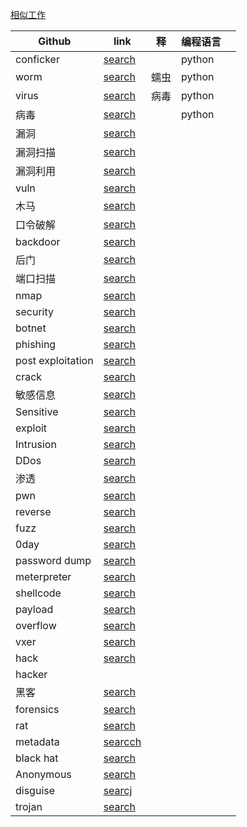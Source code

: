 [相似工作](https://github.com/ourren/malicious_corpus/blob/master/corpus/2gram_corpus.txt)

|Github|link|释|编程语言||
|-------|------|------|--------|-----|
|conficker|[search](https://github.com/search?utf8=%E2%9C%93&q=conficker&type=Repositories)||python|
|worm|[search](https://github.com/search?l=Python&q=worm&type=Repositories&utf8=%E2%9C%93)|蠕虫|python||
|virus|[search](https://github.com/search?l=Python&q=virus&type=Repositories&utf8=%E2%9C%93)|病毒|python||
|病毒|[search](https://github.com/search?l=Python&q=%E7%97%85%E6%AF%92&type=Repositories&utf8=%E2%9C%93)||python||
|漏洞|[search](https://github.com/search?l=Python&o=desc&q=%E6%BC%8F%E6%B4%9E&s=stars&type=Repositories&utf8=%E2%9C%93)||||
|漏洞扫描|[search](https://github.com/search?l=Python&o=desc&q=%E6%BC%8F%E6%B4%9E%E6%89%AB%E6%8F%8F&s=stars&type=Repositories&utf8=%E2%9C%93)||
|漏洞利用|[search](https://github.com/search?l=Python&o=desc&q=%E6%BC%8F%E6%B4%9E%E5%88%A9%E7%94%A8&s=stars&type=Repositories&utf8=%E2%9C%93)||
|vuln|[search](https://github.com/search?l=Python&q=vuln&type=Repositories&utf8=%E2%9C%93)||||
|木马|[search](https://github.com/search?l=Python&q=%E6%9C%A8%E9%A9%AC&type=Repositories&utf8=%E2%9C%93)|||
|口令破解|[search](https://github.com/search?l=Python&q=%E5%8F%A3%E4%BB%A4%E7%A0%B4%E8%A7%A3&type=Repositories&utf8=%E2%9C%93)|||
|backdoor|[search](https://github.com/search?l=Python&q=backdoor&type=Repositories&utf8=%E2%9C%93)|||
|后门|[search](https://github.com/search?utf8=%E2%9C%93&q=%E5%90%8E%E9%97%A8&type=Repositories)||||
|端口扫描|[search](https://github.com/search?l=Python&o=desc&q=%E7%AB%AF%E5%8F%A3%E6%89%AB%E6%8F%8F&s=stars&type=Repositories&utf8=%E2%9C%93)|||
|nmap|[search](https://github.com/search?l=Python&o=desc&q=nmap&s=stars&type=Repositories&utf8=%E2%9C%93)|||
|security|[search](https://github.com/search?l=Python&o=desc&q=Security&s=stars&type=Repositories&utf8=%E2%9C%93)||||
|botnet|[search](https://github.com/search?l=Python&o=desc&q=botnet&s=stars&type=Repositories&utf8=%E2%9C%93)|||
|phishing|[search](https://github.com/search?l=Python&o=desc&q=phishing&s=stars&type=Repositories&utf8=%E2%9C%93)||||
|post exploitation|[search](https://github.com/search?l=Python&o=desc&q=post+exploitation&s=stars&type=Repositories&utf8=%E2%9C%93)|
|crack|[search](https://github.com/search?l=Python&q=crack&type=Repositories&utf8=%E2%9C%93)||
|敏感信息|[search](https://github.com/search?l=Python&o=desc&q=%E6%95%8F%E6%84%9F%E4%BF%A1%E6%81%AF&s=stars&type=Repositories&utf8=%E2%9C%93)||
|Sensitive|[search](https://github.com/search?l=Python&q=Sensitive+&type=Repositories&utf8=%E2%9C%93)|||
|exploit|[search](https://github.com/search?l=Python&o=desc&q=exploit&s=stars&type=Repositories&utf8=%E2%9C%93)|||
|Intrusion|[search](https://github.com/search?l=Python&o=desc&q=Intrusion&s=stars&type=Repositories&utf8=%E2%9C%93)|||
|DDos|[search](https://github.com/search?l=Python&o=desc&q=ddos&s=stars&type=Repositories&utf8=%E2%9C%93)|||
|渗透|[search](https://github.com/search?l=Python&o=desc&q=%E6%B8%97%E9%80%8F&s=stars&type=Repositories&utf8=%E2%9C%93)||
|pwn|[search](https://github.com/search?l=Python&o=desc&q=pwn&s=stars&type=Repositories&utf8=%E2%9C%93)||
|reverse|[search](https://github.com/search?l=Python&o=desc&q=reverse&s=stars&type=Repositories&utf8=%E2%9C%93)||
|fuzz|[search](https://github.com/search?l=Python&o=desc&q=fuzz&s=stars&type=Repositories&utf8=%E2%9C%93)||
|0day|[search](https://github.com/search?l=Python&o=desc&q=0day&s=stars&type=Repositories&utf8=%E2%9C%93)|||
|password dump|[search](https://github.com/search?l=Python&o=desc&q=password+dump&s=stars&type=Repositories&utf8=%E2%9C%93)||
|meterpreter|[search](https://github.com/search?l=Python&o=desc&q=meterpreter&s=stars&type=Repositories&utf8=%E2%9C%93)||||
|shellcode|[search](https://github.com/search?l=Python&o=desc&q=shellcode&s=stars&type=Repositories&utf8=%E2%9C%93)|
|payload|[search](https://github.com/search?l=Python&o=desc&q=payload&s=stars&type=Repositories&utf8=%E2%9C%93)|||
|overflow|[search](https://github.com/search?l=Python&o=desc&q=overflow&s=stars&type=Repositories&utf8=%E2%9C%93)|||||
|vxer|[search](https://github.com/search?utf8=%E2%9C%93&q=Vxer&type=Repositories)||
|hack|[search](https://github.com/search?l=Python&o=desc&q=hack&s=stars&type=Repositories&utf8=%E2%9C%93)||||
|hacker|[](https://github.com/search?l=Python&o=desc&q=hacker&s=stars&type=Repositories&utf8=%E2%9C%93)|||
|黑客|[search](https://github.com/search?l=Python&o=desc&q=%E9%BB%91%E5%AE%A2&s=stars&type=Repositories&utf8=%E2%9C%93)|
|forensics|[search](https://github.com/search?l=Python&o=desc&q=forensics&s=stars&type=Repositories&utf8=%E2%9C%93)|||
|rat|[search](https://github.com/search?l=Python&o=desc&q=RAT&s=stars&type=Repositories&utf8=%E2%9C%93)|||
|metadata|[searcch](https://github.com/search?l=Python&o=desc&q=Metadata&s=stars&type=Repositories&utf8=%E2%9C%93)|||
|black hat|[search](https://github.com/search?l=Python&o=desc&q=Black+Hat&s=stars&type=Repositories&utf8=%E2%9C%93)||||
|Anonymous|[search](https://github.com/search?l=Python&o=desc&q=Anonymous&s=stars&type=Repositories&utf8=%E2%9C%93)||||
|disguise|[searcj](https://github.com/search?l=Python&o=desc&q=disguise&s=stars&type=Repositories&utf8=%E2%9C%93)||||
|trojan|[search](https://github.com/search?l=Python&o=desc&q=trojan&s=stars&type=Repositories&utf8=%E2%9C%93)||
